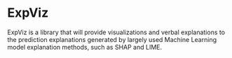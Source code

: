 # ExpViz
ExpViz is a library that will provide visualizations and verbal explanations to the prediction explanations generated by largely used Machine Learning model explanation methods, such as SHAP and LIME.
